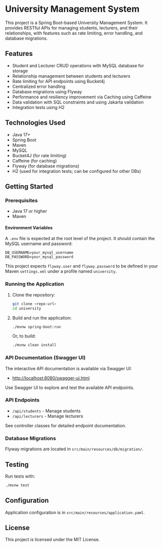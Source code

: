 # University Management System

This project is a Spring Boot-based University Management System. It provides RESTful APIs for managing students, lecturers, and their relationships, with features such as rate limiting, error handling, and database migrations.

## Features
- Student and Lecturer CRUD operations with MySQL database for storage
- Relationship management between students and lecturers
- Rate limiting for API endpoints using Bucket4j
- Centralized error handling
- Database migrations using Flyway
- Performance and resiliency improvement via Caching using Caffeine
- Data validation with SQL constraints and using Jakarta validation
- Integration tests using H2

## Technologies Used
- Java 17+
- Spring Boot
- Maven
- MySQL
- Bucket4J (for rate limiting)
- Caffeine (for caching)
- Flyway (for database migrations)
- H2 (used for integration tests; can be configured for other DBs)

## Getting Started

### Prerequisites
- Java 17 or higher
- Maven

#### Environment Variables
A `.env` file is expected at the root level of the project. It should contain the MySQL username and password:

```env
DB_USERNAME=your_mysql_username
DB_PASSWORD=your_mysql_password
```

This project expects `flyway.user` and `flyway.password` to be defined in your Maven `settings.xml` under a profile named `university`.

### Running the Application
1. Clone the repository:
   ```bash
   git clone <repo-url>
   cd university
   ```
2. Build and run the application:
   ```bash
   ./mvnw spring-boot:run
   ```
   Or, to build:
   ```bash
   ./mvnw clean install
   ```

### API Documentation (Swagger UI)
The interactive API documentation is available via Swagger UI:
- [http://localhost:8080/swagger-ui.html](http://localhost:8080/swagger-ui.html)

Use Swagger UI to explore and test the available API endpoints.

### API Endpoints
- `/api/students` - Manage students
- `/api/lecturers` - Manage lecturers

See controller classes for detailed endpoint documentation.

### Database Migrations
Flyway migrations are located in `src/main/resources/db/migration/`.

## Testing
Run tests with:
```bash
./mvnw test
```

## Configuration
Application configuration is in `src/main/resources/application.yaml`.

## License
This project is licensed under the MIT License.
